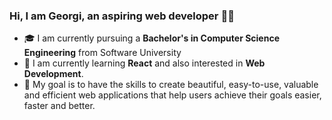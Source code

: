 ### Hi, I am Georgi, an aspiring web developer 🙋‍♂️

<ul>
   <li>
      🎓 I am currently pursuing a <b>Bachelor's in Computer Science Engineering</b> from Software University
   </li>
      <li>
         🌱 I am currently learning <b>React</b> and also interested in <b>Web Development</b>.
   </li>
      <li>
      🎯 My goal is to have the skills to create beautiful, easy-to-use, valuable and efficient web applications that help users achieve their goals easier, faster and better.
   </li>
   </ul>
   


   
<!--
**GeorgiNedyalkov/GeorgiNedyalkov** is a ✨ _special_ ✨ repository because its `README.md` (this file) appears on your GitHub profile.

Here are some ideas to get you started:

- 🔭 I’m currently working on ...
- 🌱 I’m currently learning ...
- 👯 I’m looking to collaborate on ...
- 🤔 I’m looking for help with ...
- 💬 Ask me about ...
- 📫 How to reach me: ...
- 😄 Pronouns: ...
- ⚡ Fun fact: ...
-->

